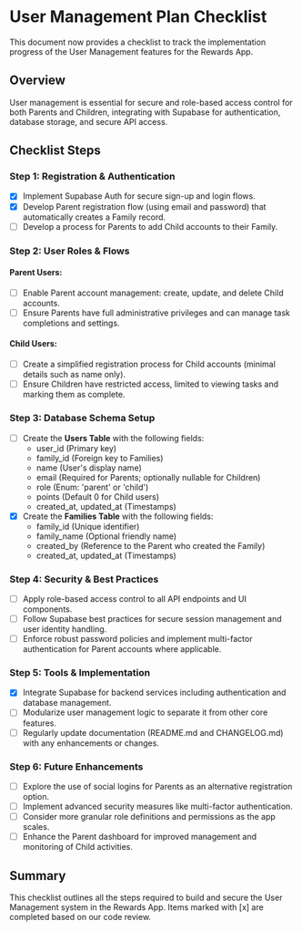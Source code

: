 # User Management Plan Checklist

This document now provides a checklist to track the implementation progress of the User Management features for the Rewards App.

## Overview
User management is essential for secure and role-based access control for both Parents and Children, integrating with Supabase for authentication, database storage, and secure API access.

## Checklist Steps

### Step 1: Registration & Authentication
- [x] Implement Supabase Auth for secure sign-up and login flows.
- [x] Develop Parent registration flow (using email and password) that automatically creates a Family record.
- [ ] Develop a process for Parents to add Child accounts to their Family.

### Step 2: User Roles & Flows
#### Parent Users:
- [ ] Enable Parent account management: create, update, and delete Child accounts.
- [ ] Ensure Parents have full administrative privileges and can manage task completions and settings.

#### Child Users:
- [ ] Create a simplified registration process for Child accounts (minimal details such as name only).
- [ ] Ensure Children have restricted access, limited to viewing tasks and marking them as complete.

### Step 3: Database Schema Setup
- [ ] Create the **Users Table** with the following fields:
  - user_id (Primary key)
  - family_id (Foreign key to Families)
  - name (User's display name)
  - email (Required for Parents; optionally nullable for Children)
  - role (Enum: 'parent' or 'child')
  - points (Default 0 for Child users)
  - created_at, updated_at (Timestamps)
- [x] Create the **Families Table** with the following fields:
  - family_id (Unique identifier)
  - family_name (Optional friendly name)
  - created_by (Reference to the Parent who created the Family)
  - created_at, updated_at (Timestamps)

### Step 4: Security & Best Practices
- [ ] Apply role-based access control to all API endpoints and UI components.
- [ ] Follow Supabase best practices for secure session management and user identity handling.
- [ ] Enforce robust password policies and implement multi-factor authentication for Parent accounts where applicable.

### Step 5: Tools & Implementation
- [x] Integrate Supabase for backend services including authentication and database management.
- [ ] Modularize user management logic to separate it from other core features.
- [ ] Regularly update documentation (README.md and CHANGELOG.md) with any enhancements or changes.

### Step 6: Future Enhancements
- [ ] Explore the use of social logins for Parents as an alternative registration option.
- [ ] Implement advanced security measures like multi-factor authentication.
- [ ] Consider more granular role definitions and permissions as the app scales.
- [ ] Enhance the Parent dashboard for improved management and monitoring of Child activities.

## Summary
This checklist outlines all the steps required to build and secure the User Management system in the Rewards App. Items marked with [x] are completed based on our code review. 